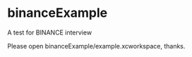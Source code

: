# binanceExample
A test for BINANCE interview

Please open binanceExample/example.xcworkspace, thanks.

